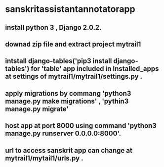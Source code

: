 # sanskritassistantannotatorapp

## install python 3 , Django 2.0.2.
## downad zip file and extract project mytrail1 
## intstall django-tables('pip3 install django-tables') for 'table' app included in Installed_apps at settings of mytrail1/mytrail1/settings.py .
## apply migrations by commang 'python3 manage.py make migrations' , 'pythin3 manage.py migrate'
## host app at port 8000 using command 'python3 manage.py runserver 0.0.0.0:8000'.
## url to access sanskrit app can change at mytrail1/mytail1/urls.py .
